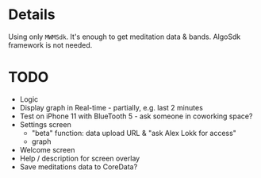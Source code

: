# Details

Using only `MWMSdk`. It's enough to get meditation data & bands. AlgoSdk framework is not needed.

# TODO

* Logic
* Display graph in Real-time - partially, e.g. last 2 minutes
* Test on iPhone 11 with BlueTooth 5 - ask someone in coworking space?
* Settings screen
    * "beta" function: data upload URL & "ask Alex Lokk for access"
    * graph
* Welcome screen
* Help / description for screen overlay
* Save meditations data to CoreData?
